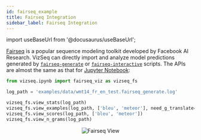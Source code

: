 ```yaml
---
id: fairseq_example
title: Fairseq Integration
sidebar_label: Fairseq Integration
---
```


import useBaseUrl from '@docusaurus/useBaseUrl';

[Fairseq](https://github.com/pytorch/fairseq) is a popular sequence modeling toolkit developed by Facebook AI Research.
VizSeq can directly import and analyze model predictions generated by [`fairseq-generate`](https://github.com/pytorch/fairseq/blob/master/generate.py) or [`fairseq-interactive`](https://github.com/pytorch/fairseq/blob/master/interactive.py) scripts. The
APIs are almost the same as that for [Jupyter Notebook](ipynb_example):

```python
from vizseq.ipynb import fairseq_viz as vizseq_fs

log_path = 'examples/data/wmt14_fr_en_test.fairseq_generate.log'

vizseq_fs.view_stats(log_path)
vizseq_fs.view_examples(log_path, ['bleu', 'meteor'], need_g_translate=True)
vizseq_fs.view_scores(log_path, ['bleu', 'meteor'])
vizseq_fs.view_n_grams(log_path)
```

<p align="center"><img src={useBaseUrl('img/fairseq_view_examples.png')} alt="Fairseq View" /></p>
